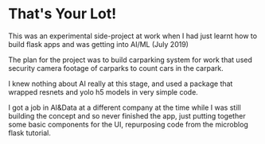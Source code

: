 # That's Your  Lot!

This was an experimental side-project at work when I had just learnt how to build flask apps and was getting into AI/ML (July 2019)

The plan for the project was to build carparking system for work that used security camera footage of carparks to count cars in the carpark.

I knew nothing about AI really at this stage, and used a package that wrapped resnets and yolo h5 models in very simple code.

I got a job in AI&Data at a different company at the time while I was still building the concept and so never finished the app, just putting together some basic components for the UI, repurposing code from the microblog flask tutorial.
